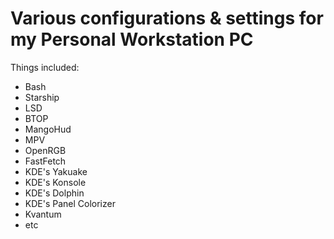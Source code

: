 # Various configurations & settings for my Personal Workstation PC

Things included:
- Bash
- Starship
- LSD
- BTOP
- MangoHud
- MPV
- OpenRGB
- FastFetch
- KDE's Yakuake
- KDE's Konsole
- KDE's Dolphin
- KDE's Panel Colorizer
- Kvantum
- etc
